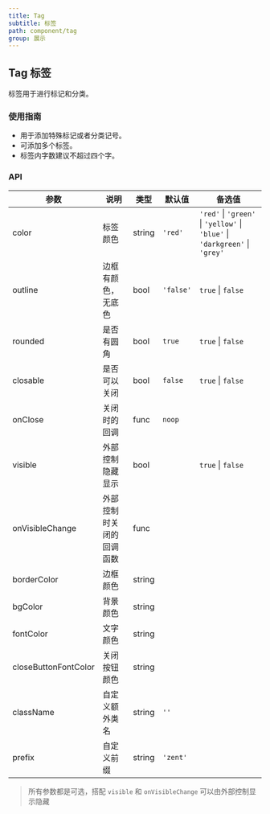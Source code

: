 ```yaml
---
title: Tag
subtitle: 标签
path: component/tag
group: 展示
---
```


## Tag 标签

标签用于进行标记和分类。

### 使用指南

-  用于添加特殊标记或者分类记号。
-  可添加多个标签。
-  标签内字数建议不超过四个字。

### API

| 参数    |   说明          | 类型     | 默认值        | 备选值            |
| ------- | -------------  | ------  | -------------|----------------- |
| color   | 标签颜色        | string  | `'red'`      | `'red'` \| `'green'` \| `'yellow'` \| `'blue'` \| `'darkgreen'` \| `'grey'` |
| outline | 边框有颜色，无底色| bool    | `'false'`    |`true` \| `false`    |
| rounded | 是否有圆角 | bool | `true` | `true` \| `false` |
| closable| 是否可以关闭     | bool    | `false`      | `true` \| `false`   |
| onClose | 关闭时的回调     | func    | `noop`       |                  |
| visible | 外部控制隐藏显示 | bool | | `true` \| `false` |
| onVisibleChange | 外部控制时关闭的回调函数 | func | | |
| borderColor | 边框颜色 | string | | |
| bgColor | 背景颜色 | string | | |
| fontColor | 文字颜色 | string | | |
| closeButtonFontColor | 关闭按钮颜色 | string | | |
| className| 自定义额外类名  | string   | `''`         |                  |
| prefix  | 自定义前缀      | string   | `'zent'`     |                  |

> 所有参数都是可选，搭配 `visible` 和 `onVisibleChange` 可以由外部控制显示隐藏
